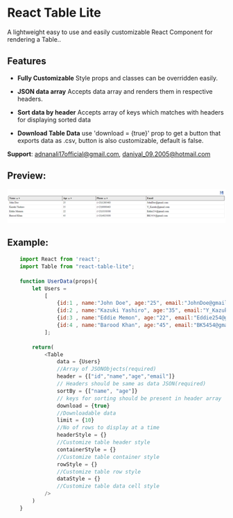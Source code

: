 # React Table Lite

A lightweight easy to use and easily customizable React Component for rendering a Table..

## Features

 - **Fully Customizable**
    Style props and classes can be overridden easily.

 - **JSON data array**
    Accepts data array and renders them in respective headers.
    
 - **Sort data by header**
    Accepts array of keys which matches with headers for displaying sorted data    

 - **Download Table Data**
    use 'download = {true}' prop to get a button that exports data as .csv, button is also customizable, default is false.

  **Support**:  adnanali17official@gmail.com, daniyal_09.2005@hotmail.com
  
 ## Preview:
 
 <img src="https://github.com/adnanali17official/react-table-lite/blob/master/preview.png" alt="react-table-lite-preview" width="600" />

 ## Example:
```js  
    import React from 'react';
    import Table from "react-table-lite";
    
    function UserData(props){
    	let Users = 
			[
				{id:1 , name:"John Doe", age:"25", email:"JohnDoe@gmail.com"},
				{id:2 , name:"Kazuki Yashiro", age:"35", email:"Y_Kazuki@gmail.com"},
				{id:3 , name:"Eddie Memon", age:"22", email:"Eddie254@gmail.com"},
				{id:4 , name:"Barood Khan", age:"45", email:"BK5454@gmail.com"},
			];
	
		return(
			<Table
				data = {Users}		
				//Array of JSONObjects(required)
				header = {["id","name","age","email"]}  
				// Headers should be same as data JSON(required)
				sortBy = {["name", "age"]}
				// keys for sorting should be present in header array
				download = {true}
				//Downloadable data 
				limit = {10}
				//No of rows to display at a time
				headerStyle = {}
				//Customize table header style
				containerStyle = {}
				//Customize table container style
				rowStyle = {}
				//Customize table row style
				dataStyle = {}
				//Customize table data cell style
			/>
		)
	}
```
